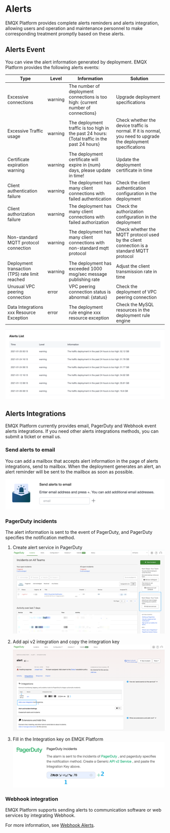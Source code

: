 # Alerts

EMQX Platform provides complete alerts reminders and alerts integration, allowing users and operation and maintenance personnel to make corresponding treatment promptly based on these alerts. 

## Alerts Event

You can view the alert information generated by deployment. EMQX Platform provides the following alerts events:

| Type                                            | Level   | Information                                                  | Solution                                                     |
| ----------------------------------------------- | ------- | ------------------------------------------------------------ | ------------------------------------------------------------ |
| Excessive connections                           | warning | The number of deployment connections is too high: {current number of connections} | Upgrade deployment specifications                            |
| Excessive Traffic usage                         | warning | The deployment traffic is too high in the past 24 hours: {Total traffic in the past 24 hours} | Check whether the device traffic is normal. If it is normal, you need to upgrade the deployment specifications |
| Certificate expiration warning                  | warning | The deployment certificate will expire in {num} days, please update in time! | Update the deployment certificate in time                    |
| Client authentication failure                   | warning | The deployment has many client connections with failed authentication | Check the client authentication configuration in the deployment |
| Client authorization failure                    | warning | The deployment has many client connections with failed authorization | Check the authorization configuration in the deployment      |
| Non-standard MQTT protocol connection           | warning | The deployment has many client connections with non-standard mqtt protocol | Check whether the MQTT protocol used by the client connection is a standard MQTT protocol |
| Deployment transaction (TPS) rate limit reached | warning | The deployment has exceeded 1000 msg/sec message publishing rate | Adjust the client transmission rate in time                  |
| Unusual VPC peering connection                  | error   | VPC peering connection status is abnormal: {status}          | Check the deployment of VPC peering connection               |
| Data Integrations xxx Resource Exception        | error   | The deployment rule engine xxx resource exception            | Check the MySQL resources in the deployment rule engine      |

![email_alert](./_assets/alert.png)

## Alerts Integrations

EMQX Platform currently provides email, PagerDuty and Webhook event alerts integrations. If you need other alerts integrations methods, you can submit a ticket or email us.

### Send alerts to email

You can add a mailbox that accepts alert information in the page of alerts integrations, send to mailbox. When the deployment generates an alert, an alert reminder will be sent to the mailbox as soon as possible.

![email_alert](./_assets/email_alert.png)

### PagerDuty incidents

The alert information is sent to the event of PagerDuty, and PagerDuty specifies the notification method.

1. Create alert service in PagerDuty
    ![pagerduty_service](./_assets/pagerduty_service.png)

2. Add api v2 integration and copy the integration key
    ![pagerduty_service](./_assets/pagerduty_integrations_api.png)

3. Fill in the Integration key on EMQX Platform
    ![pagerduty_alerts](./_assets/pagerduty_alerts.png)

### Webhook integration

EMQX Platform supports sending alerts to communication software or web services by integrating Webhook.

For more information, see [Webhook Alerts](./alerts_webhook.md).
